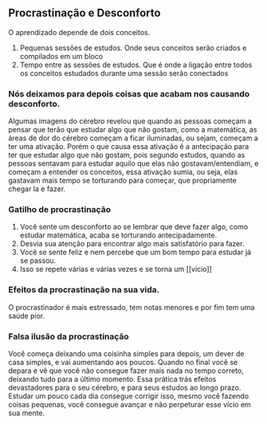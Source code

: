 ## Procrastinação e Desconforto
O aprendizado depende de dois conceitos.
1. Pequenas sessões de estudos. Onde seus conceitos serão criados e compilados em um bloco
2. Tempo entre as sessões de estudos. Que é onde a ligação entre todos os conceitos estudados durante uma sessão serão conectados

### Nós deixamos para depois coisas que acabam nos causando desconforto.
Algumas imagens do cérebro revelou que quando as pessoas começam a pensar que terão que estudar algo que não gostam, como a matemática, as áreas de dor do cérebro começam a ficar iluminadas, ou sejam, começam a ter uma ativação. Porém o que causa essa ativação é a antecipação para ter que estudar algo que não gostam, pois segundo estudos, quando as pessoas sentavam para estudar aquilo que elas não gostavam/entendiam, e começam a entender os conceitos, essa ativação sumia, ou seja, elas gastavam mais tempo se torturando para começar, que propriamente chegar la e fazer.

### Gatilho de procrastinação
1. Você sente um desconforto ao se lembrar que deve fazer algo, como estudar matemática, acaba se torturando antecipadamente.
2. Desvia sua atenção para encontrar algo mais satisfatório para fazer.
3. Você se sente feliz e nem percebe que um bom tempo para estudar já se passou.
4. Isso se repete várias e várias vezes e se torna um [[vício]]

### Efeitos da procrastinação na sua vida.
O procrastinador é mais estressado, tem notas menores e por fim tem uma saúde pior.

### Falsa ilusão da procrastinação
Você começa deixando uma coisinha simples para depois, um dever de casa simples, e vai aumentando aos poucos. Quando no final você se depara e vê que você não consegue fazer mais nada no tempo correto, deixando tudo para a último momento.
Essa prática trás efeitos devastadores para o seu cérebro, e para seus estudos ao longo prazo.
Estudar um pouco cada dia consegue corrigir isso, mesmo você fazendo coisas pequenas, você consegue avançar e não perpeturar esse vício em sua mente.


